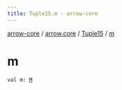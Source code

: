 ```yaml
---
title: Tuple15.m - arrow-core
---
```


[arrow-core](../../index.html) / [arrow.core](../index.html) / [Tuple15](index.html) / [m](./m.html)

# m

`val m: `[`M`](index.html#M)